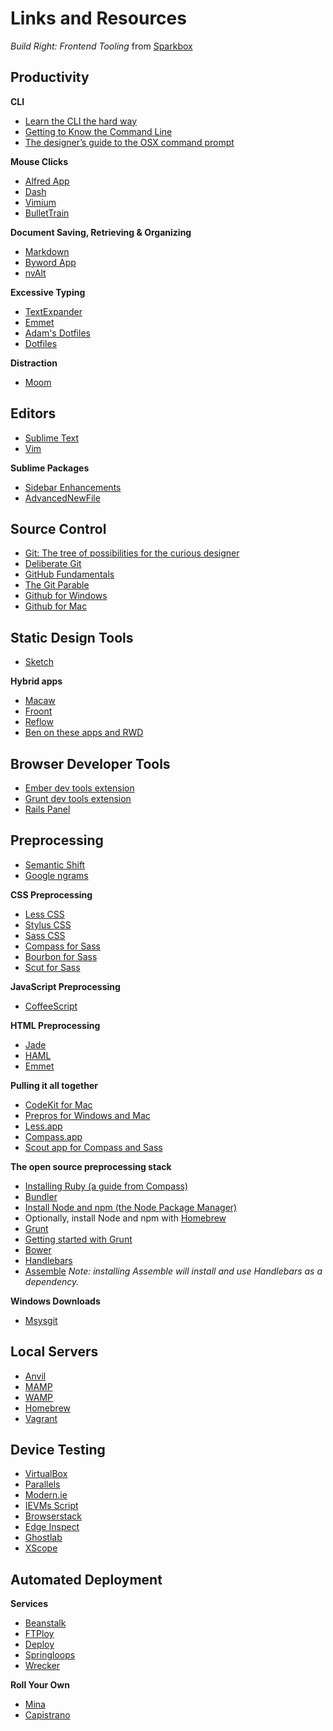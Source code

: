 # Links and Resources
*Build Right: Frontend Tooling* from [Sparkbox](http://seesparkbox.com)

## Productivity

**CLI**

* [Learn the CLI the hard way](http://cli.learncodethehardway.org/book/)
* [Getting to Know the Command Line](http://www.davidbaumgold.com/tutorials/command-line/)
* [The designer’s guide to the OSX command prompt](http://wiseheartdesign.com/articles/2010/11/12/the-designers-guide-to-the-osx-command-prompt/)

**Mouse Clicks**

* [Alfred App](http://alfredapp.com)
* [Dash](http://kapeli.com/dash)
* [Vimium](http://vimium.github.io)
* [BulletTrain](http://bullettrain.com)

**Document Saving, Retrieving & Organizing**

* [Markdown](http://daringfireball.net/projects/markdown/)
* [Byword App](http://bywordapp.com/)
* [nvAlt](http://brettterpstra.com/projects/nvalt/)

**Excessive Typing**

* [TextExpander](http://smilesoftware.com/TextExpander)
* [Emmet](http://emmet.io)
* [Adam's Dotfiles](https://github.com/asimpson/dotfiles)
* [Dotfiles](http://dotfiles.github.io)

**Distraction**

* [Moom](http://manytricks.com/moom/)

## Editors

* [Sublime Text](http://sublimetext.com)
* [Vim](http://vim.org)

**Sublime Packages**

* [Sidebar Enhancements](https://github.com/titoBouzout/SideBarEnhancements)
* [AdvancedNewFile](https://github.com/skuroda/Sublime-AdvancedNewFile)

## Source Control
* [Git: The tree of possibilities for the curious designer](https://medium.com/design-ux/92f2350fd047)
* [Deliberate Git](http://steelcityruby.confbots.com/video/72762735)
* [GitHub Fundamentals](http://www.teehanlax.com/blog/github-fundamentals/)
* [The Git Parable](http://tom.preston-werner.com/2009/05/19/the-git-parable.html)
* [Github for Windows](http://windows.github.com)
* [Github for Mac](http://mac.github.com)

## Static Design Tools

* [Sketch](http://www.bohemiancoding.com/sketch/)

**Hybrid apps**

* [Macaw](http://macaw.co)
* [Froont](http://froont.com)
* [Reflow](http://html.adobe.com/edge/reflow/)
* [Ben on these apps and RWD](http://seesparkbox.com/foundry/dissecting_design)

## Browser Developer Tools

* [Ember dev tools extension](https://chrome.google.com/webstore/detail/ember-inspector/bmdblncegkenkacieihfhpjfppoconhi?hl=en)
* [Grunt dev tools extension](https://chrome.google.com/webstore/detail/grunt-devtools/fbiodiodggnlakggeeckkjccjhhjndnb?hl=en)
* [Rails Panel](https://chrome.google.com/webstore/detail/railspanel/gjpfobpafnhjhbajcjgccbbdofdckggg?hl=en-US)

## Preprocessing

* [Semantic Shift](http://en.wikipedia.org/wiki/Semantic_change)
* [Google ngrams](http://books.google.com/ngrams/)

**CSS Preprocessing**

* [Less CSS](http://lesscss.org/)
* [Stylus CSS](http://learnboost.github.io/stylus/)
* [Sass CSS](http://sass-lang.com/)
* [Compass for Sass](http://compass-style.org/)
* [Bourbon for Sass](http://bourbon.io/)
* [Scut for Sass](http://davidtheclark.github.io/scut/)

**JavaScript Preprocessing**

* [CoffeeScript](http://coffeescript.org/)

**HTML Preprocessing**

* [Jade](http://jade-lang.com/)
* [HAML](http://haml.info/)
* [Emmet](http://emmet.io/)

**Pulling it all together**

* [CodeKit for Mac](https://incident57.com/codekit/)
* [Prepros for Windows and Mac](http://alphapixels.com/prepros/)
* [Less.app](http://incident57.com/less/)
* [Compass.app](http://compass.kkbox.com/)
* [Scout app for Compass and Sass](http://mhs.github.io/scout-app/)

**The open source preprocessing stack**

* [Installing Ruby (a guide from Compass)](http://compass-style.org/install/)
* [Bundler](http://bundler.io/)
* [Install Node and npm (the Node Package Manager)](http://nodejs.org/download/)
* Optionally, install Node and npm with [Homebrew](http://brew.sh/)
* [Grunt](http://gruntjs.com/)
* [Getting started with Grunt](http://gruntjs.com/getting-started)
* [Bower](http://bower.io/)
* [Handlebars](http://handlebarsjs.com/)
* [Assemble](http://assemble.io/) *Note: installing Assemble will install and use Handlebars as a dependency.*

**Windows Downloads**
* [Msysgit](http://msysgit.github.io/)

## Local Servers
* [Anvil](http://anvilformac.com)
* [MAMP](http://www.mamp.info/en/index.html)
* [WAMP](http://www.wampserver.com/en/)
* [Homebrew](http://brew.sh)
* [Vagrant](http://www.vagrantup.com)

## Device Testing
* [VirtualBox](https://www.virtualbox.org/)
* [Parallels](https://www.parallels.com/)
* [Modern.ie](http://modern.ie)
* [IEVMs Script](http://github.com/xdissent/ievms)
* [Browserstack](www.browserstack.com)
* [Edge Inspect](http://html.adobe.com/edge/inspect/)
* [Ghostlab](http://vanamco.com/ghostlab/)
* [XScope](http://iconfactory.com/software/xscope)

## Automated Deployment

**Services**

* [Beanstalk](http://beanstalkapp.com/)
* [FTPloy](http://ftploy.com/)
* [Deploy](http://deployhq.com/)
* [Springloops](http://www.springloops.io/)
* [Wrecker](http://wercker.com/)

**Roll Your Own**

* [Mina](https://github.com/nadarei/mina)
* [Capistrano](https://github.com/capistrano/capistrano)
